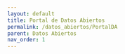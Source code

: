 ```yaml
---
layout: default
title: Portal de Datos Abiertos
permalink: /datos_abiertos/PortalDA
parent: Datos Abiertos
nav_order: 1
---
```


